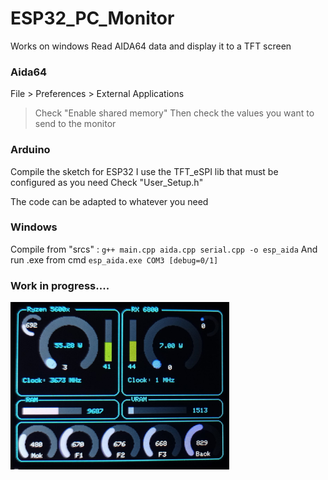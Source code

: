 # ESP32_PC_Monitor
Works on windows
Read AIDA64 data and display it to a TFT screen

### Aida64
File > Preferences > External Applications
> Check "Enable shared memory"
Then check the values you want to send to the monitor

### Arduino
Compile the sketch for ESP32
I use the TFT_eSPI lib that must be configured as you need
Check "User_Setup.h"

The code can be adapted to whatever you need

### Windows
Compile from "srcs" :
`g++ main.cpp aida.cpp serial.cpp -o esp_aida`
And run .exe from cmd
`esp_aida.exe COM3 [debug=0/1]`

### Work in progress....

<img src="preview.jpg" width="350"/>
